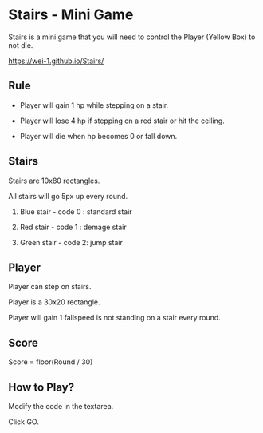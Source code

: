 # Stairs - Mini Game

Stairs is a mini game that you will need to control the Player (Yellow Box) to not die.

<https://wei-1.github.io/Stairs/>

## Rule

- Player will gain 1 hp while stepping on a stair.

- Player will lose 4 hp if stepping on a red stair or hit the ceiling.

- Player will die when hp becomes 0 or fall down.

## Stairs

Stairs are 10x80 rectangles.

All stairs will go 5px up every round.

1. Blue stair - code 0 : standard stair

2. Red stair - code 1 : demage stair

3. Green stair - code 2: jump stair

## Player

Player can step on stairs.

Player is a 30x20 rectangle.

Player will gain 1 fallspeed is not standing on a stair every round.

## Score

Score = floor(Round / 30)

## How to Play?

Modify the code in the textarea.

Click GO.